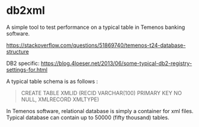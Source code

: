 # db2xml

A simple tool to test performance on a typical table in Temenos banking software.

https://stackoverflow.com/questions/51869740/temenos-t24-database-structure

DB2 specific: https://blog.4loeser.net/2013/06/some-typical-db2-registry-settings-for.html

A typical table schema is as follows :
<br>
> CREATE TABLE XMLID (RECID VARCHAR(100) PRIMARY KEY NO NULL, XMLRECORD XMLTYPE)

In Temenos software, relational database is simply a container for xml files. Typical database can contain up to 50000 (fifty thousand) tables.



